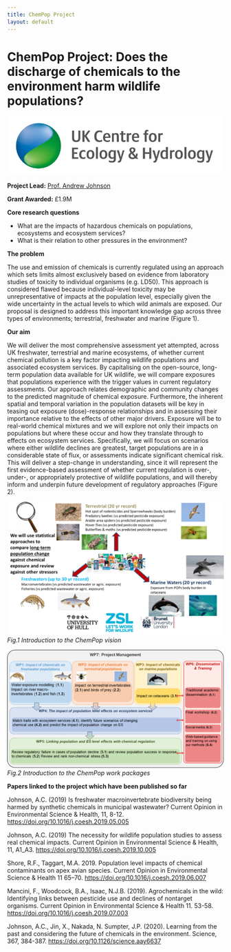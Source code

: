 ```yaml
---
title: ChemPop Project
layout: default
---
```


# ChemPop Project: Does the discharge of chemicals to the environment harm wildlife populations? 

![](/assets/img//ceh-logo.png)

**Project Lead:** [Prof. Andrew Johnson](https://www.ceh.ac.uk/staff/andrew-johnson)

**Grant Awarded:** £1.9M

**Core research questions**

+ What are the impacts of hazardous chemicals on populations, ecosystems and ecosystem services?
+ What is their relation to other pressures in the environment?

**The problem** 

The use and emission of chemicals is currently regulated using an approach which sets limits almost exclusively based on evidence from laboratory studies of toxicity to individual organisms (e.g. LD50). This approach is considered flawed because individual-level toxicity may be unrepresentative of impacts at the population level, especially given the wide uncertainty in the actual levels to which wild animals are exposed. Our proposal is designed to address this important knowledge gap across three types of environments; terrestrial, freshwater and marine (Figure 1). 

**Our aim** 

We will deliver the most comprehensive assessment yet attempted, across UK freshwater, terrestrial and marine ecosystems, of whether current chemical pollution is a key factor impacting wildlife populations and associated ecosystem services. By capitalising on the open-source, long-term population data available for UK wildlife, we will compare exposures that populations experience with the trigger values in current regulatory assessments. Our approach relates demographic and community changes to the predicted magnitude of chemical exposure. Furthermore, the inherent spatial and temporal variation in the population datasets will be key in teasing out exposure (dose)-response relationships and in assessing their importance relative to the effects of other major drivers. Exposure will be to real-world chemical mixtures and we will explore not only their impacts on populations but where these occur and how they translate through to effects on ecosystem services. Specifically, we will focus on scenarios where either wildlife declines are greatest, target populations are in a considerable state of flux, or assessments indicate significant chemical risk. This will deliver a step-change in understanding, since it will represent the first evidence-based assessment of whether current regulation is over-, under-, or appropriately protective of wildlife populations, and will thereby inform and underpin future development of regulatory approaches (Figure 2).


![](/assets/img/ChemPopFig1.png)
*Fig.1 Introduction to the ChemPop vision*


![](/assets/img/ChemPopFig2.png)
*Fig.2 Introduction to the ChemPop work packages*



**Papers linked to the project which have been published so far**

Johnson, A.C. (2019) Is freshwater macroinvertebrate biodiversity being harmed by synthetic chemicals in municipal wastewater?  Current Opinion in Environmental Science & Health, 11, 8-12. https://doi.org/10.1016/j.coesh.2019.05.005

Johnson, A.C. (2019) The necessity for wildlife population studies to assess real chemical impacts. Current Opinion in Environmental Science & Health, 11, A1_A3.    https://doi.org/10.1016/j.coesh.2019.10.005

Shore, R.F., Taggart, M.A. 2019. Population level impacts of chemical contaminants on apex avian species. Current Opinion in Environmental Science & Health 11 65–70. https://doi.org/10.1016/j.coesh.2019.06.007

Mancini, F., Woodcock, B.A., Isaac, N.J.B. (2019).  Agrochemicals in the wild: Identifying links between pesticide use and declines of nontarget organisms. Current Opinion in Environmental Science & Health 11. 53-58. https://doi.org/10.1016/j.coesh.2019.07.003

Johnson, A.C., Jin, X., Nakada, N. Sumpter, J.P. (2020).  Learning from the past and considering the future of chemicals in the environment.  Science, 367, 384-387.
https://doi.org/10.1126/science.aay6637
